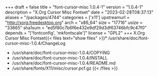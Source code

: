 +++
draft = false
title = "font-cursor-misc 1.0.4-1"
version = "1.0.4-1"
description = "X.Org Cursor Misc Fontset"
date = "2023-02-28T08:37:13"
aliases = "/packages/4744"
categories = ['x11']
upstreamurl = "http://xorg.freedesktop.org"
arch = "x86_64"
size = "17716"
usize = "33865"
sha1sum = "ed5f80c7b6f6e432e9df29d3df63746bfc9c47f0"
depends = "['fontconfig', 'mkfontscale']"
license = "GPL2"
+++
X.Org Cursor Misc Fontset{{< files text="show files" >}}* /usr/share/doc/font-cursor-misc-1.0.4/ChangeLog
* /usr/share/doc/font-cursor-misc-1.0.4/COPYING
* /usr/share/doc/font-cursor-misc-1.0.4/INSTALL
* /usr/share/doc/font-cursor-misc-1.0.4/README.md
* /usr/share/fonts/X11/misc/cursor.pcf.gz
{{< /files >}}